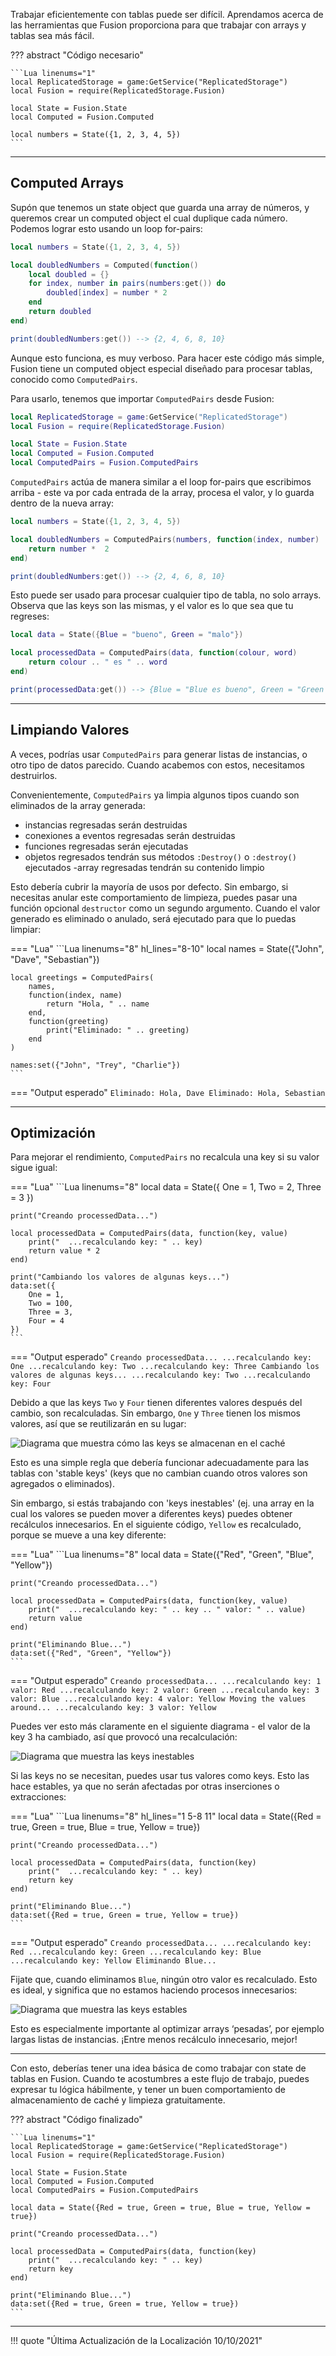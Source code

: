 Trabajar eficientemente con tablas puede ser difícil. Aprendamos acerca de las 
herramientas que Fusion proporciona para que trabajar con arrays y tablas sea más fácil.

??? abstract "Código necesario"

	```Lua linenums="1"
	local ReplicatedStorage = game:GetService("ReplicatedStorage")
	local Fusion = require(ReplicatedStorage.Fusion)

	local State = Fusion.State
	local Computed = Fusion.Computed

	local numbers = State({1, 2, 3, 4, 5})
	```

-----

## Computed Arrays

Supón que tenemos un state object que guarda una array de números, y queremos crear 
un computed object el cual duplique cada número. Podemos lograr esto usando un loop 
for-pairs:

```Lua linenums="7" hl_lines="3-9"
local numbers = State({1, 2, 3, 4, 5})

local doubledNumbers = Computed(function()
	local doubled = {}
	for index, number in pairs(numbers:get()) do
		doubled[index] = number * 2
	end
	return doubled
end)

print(doubledNumbers:get()) --> {2, 4, 6, 8, 10}
```

Aunque esto funciona, es muy verboso. Para hacer este código más simple, Fusion tiene 
un computed object especial diseñado para procesar tablas, conocido como `ComputedPairs`.

Para usarlo, tenemos que importar `ComputedPairs` desde Fusion:

```Lua linenums="1" hl_lines="7"
local ReplicatedStorage = game:GetService("ReplicatedStorage")
local Fusion = require(ReplicatedStorage.Fusion)

local State = Fusion.State
local Computed = Fusion.Computed
local ComputedPairs = Fusion.ComputedPairs
```

`ComputedPairs` actúa de manera similar a el loop for-pairs que escribimos arriba - este 
va por cada entrada de la array, procesa el valor, y lo guarda dentro de la nueva array:

```Lua linenums="8" hl_lines="3-5"
local numbers = State({1, 2, 3, 4, 5})

local doubledNumbers = ComputedPairs(numbers, function(index, number)
	return number *  2
end)

print(doubledNumbers:get()) --> {2, 4, 6, 8, 10}
```

Esto puede ser usado para procesar cualquier tipo de tabla, no solo arrays. Observa que 
las keys son las mismas, y el valor es lo que sea que tu regreses:

```Lua linenums="8"
local data = State({Blue = "bueno", Green = "malo"})

local processedData = ComputedPairs(data, function(colour, word)
	return colour .. " es " .. word
end)

print(processedData:get()) --> {Blue = "Blue es bueno", Green = "Green es malo"}
```

-----

## Limpiando Valores

A veces, podrías usar `ComputedPairs` para generar listas de instancias, o otro 
tipo de datos parecido. Cuando acabemos con estos, necesitamos destruirlos.

Convenientemente, `ComputedPairs` ya limpia algunos tipos cuando son eliminados 
de la array generada:

- instancias regresadas serán destruidas
- conexiones a eventos regresadas serán destruidas
- funciones regresadas serán ejecutadas
- objetos regresados tendrán sus métodos `:Destroy()` o `:destroy()` ejecutados
-array regresadas tendrán su contenido limpio

Esto debería cubrir la mayoría de usos por defecto. Sin embargo, si necesitas anular 
este comportamiento de limpieza, puedes pasar una función opcional `destructor` como 
un segundo argumento. Cuando el valor generado es eliminado o anulado, será ejecutado 
para que lo puedas limpiar:

=== "Lua"
	```Lua linenums="8" hl_lines="8-10"
	local names = State({"John", "Dave", "Sebastian"})

	local greetings = ComputedPairs(
		names,
		function(index, name)
			return "Hola, " .. name
		end,
		function(greeting)
			print("Eliminado: " .. greeting)
		end
	)

	names:set({"John", "Trey", "Charlie"})
	```
=== "Output esperado"
	```
	Eliminado: Hola, Dave
	Eliminado: Hola, Sebastian
	```

-----

## Optimización

Para mejorar el rendimiento, `ComputedPairs` no recalcula una key si su valor sigue igual:

=== "Lua"
	```Lua linenums="8"
	local data = State({
		One = 1,
		Two = 2,
		Three = 3
	})

	print("Creando processedData...")

	local processedData = ComputedPairs(data, function(key, value)
		print("  ...recalculando key: " .. key)
		return value * 2
	end)

	print("Cambiando los valores de algunas keys...")
	data:set({
		One = 1,
		Two = 100,
		Three = 3,
		Four = 4
	})
	```
=== "Output esperado"
	```
	Creando processedData...
	  ...recalculando key: One
	  ...recalculando key: Two
	  ...recalculando key: Three
	Cambiando los valores de algunas keys...
	  ...recalculando key: Two
	  ...recalculando key: Four
	```

Debido a que las keys `Two` y `Four` tienen diferentes valores después del cambio, 
son recalculadas. Sin embargo, `One` y `Three` tienen los mismos valores, así que 
se reutilizarán en su lugar:

![Diagrama que muestra cómo las keys se almacenan en el caché](OptimisedKeyValues.png)

Esto es una simple regla que debería funcionar adecuadamente para las tablas con 
'stable keys' (keys que no cambian cuando otros valores son agregados o eliminados).

Sin embargo, si estás trabajando con 'keys inestables' (ej. una array en la cual los 
valores se pueden mover a diferentes keys) puedes obtener recálculos innecesarios. 
En el siguiente código, `Yellow` es recalculado, porque se mueve a una key diferente:

=== "Lua"
	```Lua linenums="8"
	local data = State({"Red", "Green", "Blue", "Yellow"})

	print("Creando processedData...")

	local processedData = ComputedPairs(data, function(key, value)
		print("  ...recalculando key: " .. key .. " valor: " .. value)
		return value
	end)

	print("Eliminando Blue...")
	data:set({"Red", "Green", "Yellow"})
	```
=== "Output esperado"
	```
	Creando processedData...
	  ...recalculando key: 1 valor: Red
	  ...recalculando key: 2 valor: Green
	  ...recalculando key: 3 valor: Blue
	  ...recalculando key: 4 valor: Yellow
	Moving the values around...
	  ...recalculando key: 3 valor: Yellow
	```

Puedes ver esto más claramente en el siguiente diagrama - el valor de la key 3 
ha cambiado, así que provocó una recalculación:

![Diagrama que muestra las keys inestables](UnstableKeys.png)

Si las keys no se necesitan, puedes usar tus valores como keys. Esto las hace 
estables, ya que no serán afectadas por otras inserciones o extracciones:

=== "Lua"
	```Lua linenums="8" hl_lines="1 5-8 11"
	local data = State({Red = true, Green = true, Blue = true, Yellow = true})

	print("Creando processedData...")

	local processedData = ComputedPairs(data, function(key)
		print("  ...recalculando key: " .. key)
		return key
	end)

	print("Eliminando Blue...")
	data:set({Red = true, Green = true, Yellow = true})
	```
=== "Output esperado"
	```
	Creando processedData...
	  ...recalculando key: Red
	  ...recalculando key: Green
	  ...recalculando key: Blue
	  ...recalculando key: Yellow
	Eliminando Blue...
	```

Fijate que, cuando eliminamos `Blue`, ningún otro valor es recalculado. Esto es 
ideal, y significa que no estamos haciendo procesos innecesarios:

![Diagrama que muestra las keys estables](StableKeys.png)

Esto es especialmente importante al optimizar arrays ‘pesadas’, por ejemplo largas 
listas de instancias. ¡Entre menos recálculo innecesario, mejor!

-----

Con esto, deberías tener una idea básica de como trabajar con state de tablas en 
Fusion. Cuando te acostumbres a este flujo de trabajo, puedes expresar tu lógica 
hábilmente, y tener un buen comportamiento de almacenamiento de caché y limpieza 
gratuitamente.

??? abstract "Código finalizado"

	```Lua linenums="1"
	local ReplicatedStorage = game:GetService("ReplicatedStorage")
	local Fusion = require(ReplicatedStorage.Fusion)

	local State = Fusion.State
	local Computed = Fusion.Computed
	local ComputedPairs = Fusion.ComputedPairs

	local data = State({Red = true, Green = true, Blue = true, Yellow = true})

	print("Creando processedData...")

	local processedData = ComputedPairs(data, function(key)
		print("  ...recalculando key: " .. key)
		return key
	end)

	print("Eliminando Blue...")
	data:set({Red = true, Green = true, Yellow = true})
	```

-----

!!! quote "Última Actualización de la Localización 10/10/2021"
